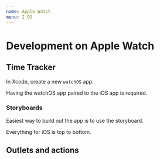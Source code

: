 ```yaml
---
name: Apple Watch
menu: I OS 
---
```

# Development on Apple Watch

## Time Tracker

In Xcode, create a new `watchOS` app.

Having the watchOS app paired to the iOS app is required.

### Storyboards

Easiest way to build out the app is to use the storyboard.

Everything for iOS is top to bottom.

## Outlets and actions

